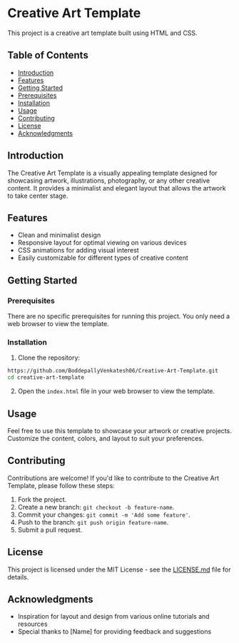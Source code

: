 # Creative Art Template

This project is a creative art template built using HTML and CSS.

## Table of Contents

- [Introduction](#introduction)
- [Features](#features)
- [Getting Started](#getting-started)
- [Prerequisites](#prerequisites)
- [Installation](#installation)
- [Usage](#usage)
- [Contributing](#contributing)
- [License](#license)
- [Acknowledgments](#acknowledgments)

## Introduction

The Creative Art Template is a visually appealing template designed for showcasing artwork, illustrations, photography, or any other creative content. It provides a minimalist and elegant layout that allows the artwork to take center stage.

## Features

- Clean and minimalist design
- Responsive layout for optimal viewing on various devices
- CSS animations for adding visual interest
- Easily customizable for different types of creative content

## Getting Started

### Prerequisites

There are no specific prerequisites for running this project. You only need a web browser to view the template.

### Installation

1. Clone the repository:

```bash
https://github.com/BoddepallyVenkatesh06/Creative-Art-Template.git
cd creative-art-template
```

2. Open the `index.html` file in your web browser to view the template.

## Usage

Feel free to use this template to showcase your artwork or creative projects. Customize the content, colors, and layout to suit your preferences.

## Contributing

Contributions are welcome! If you'd like to contribute to the Creative Art Template, please follow these steps:

1. Fork the project.
2. Create a new branch: `git checkout -b feature-name`.
3. Commit your changes: `git commit -m 'Add some feature'`.
4. Push to the branch: `git push origin feature-name`.
5. Submit a pull request.

## License

This project is licensed under the MIT License - see the [LICENSE.md](LICENSE.md) file for details.

## Acknowledgments

- Inspiration for layout and design from various online tutorials and resources
- Special thanks to [Name] for providing feedback and suggestions
